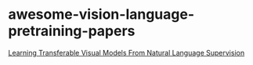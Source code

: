 # awesome-vision-language-pretraining-papers

[Learning Transferable Visual Models From Natural Language Supervision](https://arxiv.org/pdf/2103.00020.pdf)
